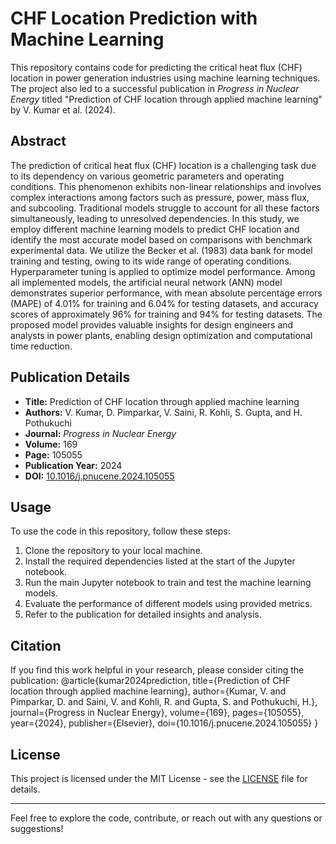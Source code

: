 # CHF Location Prediction with Machine Learning

This repository contains code for predicting the critical heat flux (CHF) location in power generation industries using machine learning techniques. The project also led to a successful publication in *Progress in Nuclear Energy* titled "Prediction of CHF location through applied machine learning" by V. Kumar et al. (2024).

## Abstract

The prediction of critical heat flux (CHF) location is a challenging task due to its dependency on various geometric parameters and operating conditions. This phenomenon exhibits non-linear relationships and involves complex interactions among factors such as pressure, power, mass flux, and subcooling. Traditional models struggle to account for all these factors simultaneously, leading to unresolved dependencies. In this study, we employ different machine learning models to predict CHF location and identify the most accurate model based on comparisons with benchmark experimental data. We utilize the Becker et al. (1983) data bank for model training and testing, owing to its wide range of operating conditions. Hyperparameter tuning is applied to optimize model performance. Among all implemented models, the artificial neural network (ANN) model demonstrates superior performance, with mean absolute percentage errors (MAPE) of 4.01% for training and 6.04% for testing datasets, and accuracy scores of approximately 96% for training and 94% for testing datasets. The proposed model provides valuable insights for design engineers and analysts in power plants, enabling design optimization and computational time reduction.

## Publication Details

- **Title:** Prediction of CHF location through applied machine learning
- **Authors:** V. Kumar, D. Pimparkar, V. Saini, R. Kohli, S. Gupta, and H. Pothukuchi
- **Journal:** *Progress in Nuclear Energy*
- **Volume:** 169
- **Page:** 105055
- **Publication Year:** 2024
- **DOI:** [10.1016/j.pnucene.2024.105055](https://doi.org/10.1016/j.pnucene.2024.105055)

## Usage

To use the code in this repository, follow these steps:

1. Clone the repository to your local machine.
2. Install the required dependencies listed at the start of the Jupyter notebook.
3. Run the main Jupyter notebook to train and test the machine learning models.
4. Evaluate the performance of different models using provided metrics.
5. Refer to the publication for detailed insights and analysis.

## Citation

If you find this work helpful in your research, please consider citing the publication:
@article{kumar2024prediction,
title={Prediction of CHF location through applied machine learning},
author={Kumar, V. and Pimparkar, D. and Saini, V. and Kohli, R. and Gupta, S. and Pothukuchi, H.},
journal={Progress in Nuclear Energy},
volume={169},
pages={105055},
year={2024},
publisher={Elsevier},
doi={10.1016/j.pnucene.2024.105055}
}



## License

This project is licensed under the MIT License - see the [LICENSE](LICENSE) file for details.

---

Feel free to explore the code, contribute, or reach out with any questions or suggestions!
